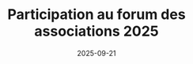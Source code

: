 ---
layout: default
date: 2025-09-21
img: 
category: info
title: "Participation au forum des associations 2025"
description: "Nous étions présents au forum des associations de Septèmes-les-vallons en cette rentrée 2025 où nous
avons été interviewés par le YouTubeur séptemois @Cresur_Édit_2022."
tags: ["association"]
tag_url:
button_name: Voir l'interview
doclink: https://youtu.be/FJv35wCAAEk?feature=shared&t=378
---
